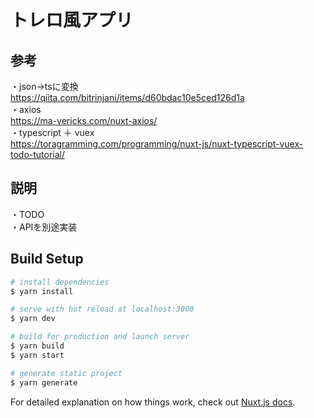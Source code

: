 # トレロ風アプリ

## 参考
・json→tsに変換<br>
https://qiita.com/bitrinjani/items/d60bdac10e5ced126d1a<br>
・axios<br>
https://ma-vericks.com/nuxt-axios/<br>
・typescript ＋ vuex<br>
https://toragramming.com/programming/nuxt-js/nuxt-typescript-vuex-todo-tutorial/

## 説明
・TODO<br>
・APIを別途実装

## Build Setup

```bash
# install dependencies
$ yarn install

# serve with hot reload at localhost:3000
$ yarn dev

# build for production and launch server
$ yarn build
$ yarn start

# generate static project
$ yarn generate
```

For detailed explanation on how things work, check out [Nuxt.js docs](https://nuxtjs.org).
